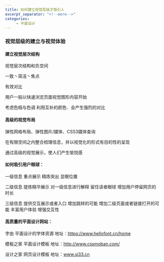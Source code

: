 ```yaml
---
title: 如何建立视觉层级才吸引人
excerpt_separator: "<!--more-->"
categories:
     - 平面设计
---
```


### 视觉层级的建立与视觉体验
<!--more-->

#### 建立视觉层次结构

视觉层次结构和负空间

一致丶简洁丶焦点

有效对比

用户一般以快速浏览页面视觉图形内容开始

考虑色相与色调 利用互补的颜色．会产生强烈的对比

#### 高级的视觉布局

弹性网格布局、弹性图片/媒体、CSS3媒体查询

在有限空间之内整合梳理信息，并以视觉化的形式有目的性的呈现

通过高级的视觉展示，使人们产生愉悦感

#### 如何吸引用户眼球：

一级信息 重点展示 精炼突出 显眼位置

二级信息 提炼精华展示 对一级信息进行解释 留住读者眼球 增加用户停留网页的时长

三级信息 提供交互展示或者入口 增加跳转的可能 增加二级页面或者链接打开的可能 丰富用户体验 增强交互性

#### 高质量的平面设计网站：

字由 平面设计的字体资源  地址：https://www.hellofont.cn/home

模板之家 平面设计模板 地址：http://www.cssmoban.com/ 

设计之家 网页设计模板 地址：www.sj33.cn